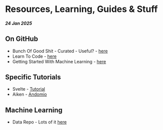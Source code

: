 # Resources, Learning, Guides & Stuff
##### 24 Jan 2025

## On GitHub
- Bunch Of Good Shit - Curated - Useful? - [here](https://github.com/collections)
- Learn To Code - [here](https://github.com/collections/learn-to-code)
- Getting Started With Machine Learning - [here](https://github.com/collections/machine-learning)

## Specific Tutorials
- Svelte - [Tutorial](https://svelte.dev/tutorial/svelte/welcome-to-svelte)
- Aiken - [Andomio](https://app.andamio.io/course/aiken-pbl-2024/)


## Machine Learning
- Data Repo - Lots of it [here](https://github.com/fivethirtyeight/data)
